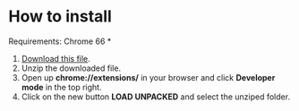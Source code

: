 # How to install

Requirements: Chrome 66 *

1. [Download this file](https://github.com/daltonmenezes/netflix-list-exporter/releases/download/v2.0.0/netflix-list-exporter-chrome2.0.0.zip).
2. Unzip the downloaded file.
2. Open up __chrome://extensions/__ in your browser and click __Developer mode__ in the top right.
3. Click on the new button __LOAD UNPACKED__ and select the unziped folder.
